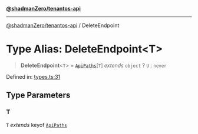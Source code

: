 [**@shadmanZero/tenantos-api**](../README.md)

***

[@shadmanZero/tenantos-api](../globals.md) / DeleteEndpoint

# Type Alias: DeleteEndpoint\<T\>

> **DeleteEndpoint**\<`T`\> = [`ApiPaths`](ApiPaths.md)\[`T`\] *extends* `object` ? `U` : `never`

Defined in: [types.ts:31](https://github.com/shadmanZero/tenantos-api/blob/a3061c31c45f4aa1cfaa0e889df3cea522a254ad/src/types.ts#L31)

## Type Parameters

### T

`T` *extends* keyof [`ApiPaths`](ApiPaths.md)
